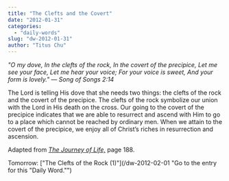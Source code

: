 ```yaml
---
title: "The Clefts and the Covert"
date: "2012-01-31"
categories: 
  - "daily-words"
slug: "dw-2012-01-31"
author: "Titus Chu"
---
```


_"O my dove, In the clefts of the rock, In the covert of the precipice, Let me see your face, Let me hear your voice; For your voice is sweet, And your form is lovely." — Song of Songs 2:14_

The Lord is telling His dove that she needs two things: the clefts of the rock and the covert of the precipice. The clefts of the rock symbolize our union with the Lord in His death on the cross. Our going to the covert of the precipice indicates that we are able to resurrect and ascend with Him to go to a place which cannot be reached by ordinary men. When we attain to the covert of the precipice, we enjoy all of Christ’s riches in resurrection and ascension.

Adapted from _[The Journey of Life,](/book-journey "Go to the listing for this book.")_ page 188.

Tomorrow: ["The Clefts of the Rock (1)"](/dw-2012-02-01 "Go to the entry for this "Daily Word."")
